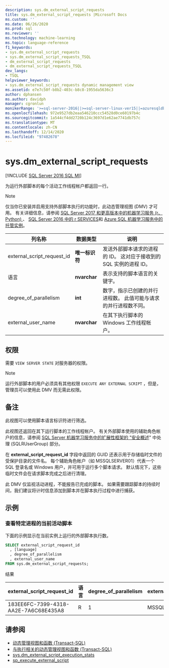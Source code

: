 ```yaml
---
description: sys.dm_external_script_requests
title: sys.dm_external_script_requests |Microsoft Docs
ms.custom: ''
ms.date: 06/26/2020
ms.prod: sql
ms.reviewer: ''
ms.technology: machine-learning
ms.topic: language-reference
f1_keywords:
- sys.dm_external_script_requests
- sys.dm_external_script_requests_TSQL
- dm_external_script_requests
- dm_external_script_requests_TSQL
dev_langs:
- TSQL
helpviewer_keywords:
- sys.dm_external_script_requests dynamic management view
ms.assetid: e7e7c50f-b8b2-403c-b8c8-1955da5636c3
author: dphansen
ms.author: davidph
manager: cgronlun
monikerRange: '>=sql-server-2016||>=sql-server-linux-ver15||=azuresqldb-mi-current'
ms.openlocfilehash: 972e9527db2eaa546210ccc54528d0ce60197b4c
ms.sourcegitcommit: 1a544cf4dd2720b124c3697d1e62ae7741db757c
ms.translationtype: MT
ms.contentlocale: zh-CN
ms.lasthandoff: 12/14/2020
ms.locfileid: "97482678"
---
```

# <a name="sysdm_external_script_requests"></a>sys.dm_external_script_requests
[!INCLUDE [SQL Server 2016 SQL MI](../../includes/applies-to-version/sqlserver2016-asdbmi.md)]

为运行外部脚本的每个活动工作线程帐户都返回一行。
  
> [!NOTE]
> 仅当你已安装并启用支持外部脚本执行的功能时，此动态管理视图 (DMV) 才可用。 有关详细信息，请参阅 [SQL Server 2017 和更高版本中的机器学习服务 (r、Python) ](../../machine-learning/sql-server-machine-learning-services.md)、 [SQL Server 2016 中的 r SERVICES](../../machine-learning/r/sql-server-r-services.md)和 [Azure SQL 机器学习服务中的托管实例](/azure/azure-sql/managed-instance/machine-learning-services-overview)。  
  
|列名称|数据类型|说明|  
|-----------------|---------------|-----------------|  
|external_script_request_id|**唯一标识符**|发送外部脚本请求的进程的 ID。 这对应于接收到的 SQL 实例的进程 ID。|  
|语言|**nvarchar**|表示支持的脚本语言的关键字。 |  
|degree_of_parallelism|**int**|数字，指示已创建的并行进程数。 此值可能与请求的并行进程数不同。|  
|external_user_name|**nvarchar**|在其下执行脚本的 Windows 工作线程帐户。|  
  
## <a name="permissions"></a>权限

 需要 `VIEW SERVER STATE` 对服务器的权限。  
  
> [!NOTE]
> 运行外部脚本的用户必须具有其他权限 `EXECUTE ANY EXTERNAL SCRIPT` ，但是，管理员可以使用此 DMV 而无需此权限。 
  
## <a name="remarks"></a>备注  

此视图可以使用脚本语言标识符进行筛选。

此视图还返回在其下运行脚本的工作线程帐户。 有关外部脚本使用的辅助角色帐户的信息，请参阅 [SQL Server 机器学习服务中的扩展性框架的 "安全概述](../../machine-learning/concepts/security.md#sqlrusergroup)" 中处理 (SQLRUserGroup) 部分。

在 **external_script_request_id** 字段中返回的 GUID 还表示用于存储临时文件的受保护目录的文件名。 每个辅助角色帐户（如 MSSQLSERVER01）代表一个 SQL 登录名或 Windows 用户，并可用于运行多个脚本请求。 默认情况下，这些临时文件会在请求脚本完成之后进行清理。

此 DMV 仅监视活动进程，不能报告已完成的脚本。 如果需要跟踪脚本的持续时间，我们建议将计时信息添加到脚本并在脚本执行过程中进行捕获。

## <a name="examples"></a>示例  
  
### <a name="viewing-the-currently-active-scripts-for-a-particular-process"></a>查看特定进程的当前活动脚本

 下面的示例显示在当前实例上运行的外部脚本执行数。  
  
```sql
SELECT external_script_request_id
  , [language]
  , degree_of_parallelism
  , external_user_name
FROM sys.dm_external_script_requests;
```  

结果  

external_script_request_id  |语言  |degree_of_parallelism  |external_user_name  
---------|---------|---------|---------
183EE6FC-7399-4318-AA2E-7A6C68E435A8     |     R    |      1   |  MSSQLSERVER01

## <a name="see-also"></a>请参阅

+ [动态管理视图和函数 (Transact-SQL)](~/relational-databases/system-dynamic-management-views/system-dynamic-management-views.md)
+ [与执行相关的动态管理视图和函数 (Transact-SQL)](../../relational-databases/system-dynamic-management-views/execution-related-dynamic-management-views-and-functions-transact-sql.md)  
+ [sys.dm_external_script_execution_stats](../../relational-databases/system-dynamic-management-views/sys-dm-external-script-execution-stats.md)
+ [sp_execute_external_script](../../relational-databases/system-stored-procedures/sp-execute-external-script-transact-sql.md)  
